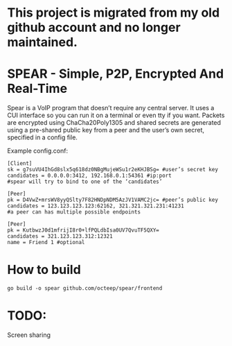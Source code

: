 # This project is migrated from my old github account and no longer maintained.

# SPEAR - Simple, P2P, Encrypted And Real-Time

Spear is a VoIP program that doesn’t require any central server. It uses a CUI interface so you can run it on a terminal or even tty if you want. Packets are encrypted using ChaCha20Poly1305 and shared secrets are generated using a pre-shared public key from a peer and the user’s own secret, specified in a config file.

Example config.conf:

```
[Client]
sk = g7suVU4IhGd8slx5q618dz0NBgMujeWSu1r2eKHJBSg= #user’s secret key
candidates = 0.0.0.0:3412, 192.168.0.1:54361 #ip:port
#spear will try to bind to one of the ‘candidates’

[Peer]
pk = D4VwZ+mrsWV8yyQSlty7F82HNDpNDM5AzJV1VAMC2jc= #peer’s public key
candidates = 123.123.123.123:62162, 321.321.321.231:41231
#a peer can has multiple possible endpoints

[Peer]
pk = KutbwzJ0d1mfrijI8r0+lfPQLdbIsa0UV7QvuTF5QXY=
candidates = 321.123.123.312:12321
name = Friend 1 #optional
```

# How to build
```
go build -o spear github.com/octeep/spear/frontend
```

# TODO:
Screen sharing


